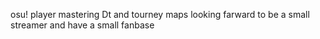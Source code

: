 osu! player 
mastering Dt and tourney maps 
looking farward to be a small streamer and have a small fanbase

<!---
AngelTF200/AngelTF200 is a ✨ special ✨ repository because its `README.md` (this file) appears on your GitHub profile.
You can click the Preview link to take a look at your changes.
no fucking  shit 
--->
